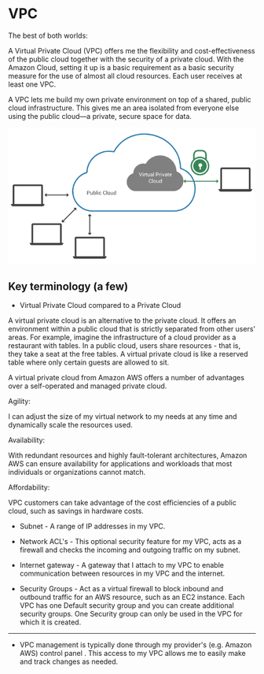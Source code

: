 # VPC

The best of both worlds: 

A Virtual Private Cloud (VPC) offers me the flexibility and cost-effectiveness of the public cloud together with the security of a private cloud. With the Amazon Cloud, setting it up is a basic requirement as a basic security measure for the use of almost all cloud resources. Each user receives at least one VPC.

A VPC lets me build my own private environment on top of a shared, public cloud infrastructure. This gives me an area isolated from everyone else using the public cloud—a private, secure space for data.

![VPC](../00_includes/AWS-10%20VPC/VPC-1.PNG)

## Key terminology (a few)

- Virtual Private Cloud compared to a Private Cloud

A virtual private cloud is an alternative to the private cloud. It offers an environment within a public cloud that is strictly separated from other users' areas. For example, imagine the infrastructure of a cloud provider as a restaurant with tables. In a public cloud, users share resources - that is, they take a seat at the free tables. A virtual private cloud is like a reserved table where only certain guests are allowed to sit.

A virtual private cloud from Amazon AWS offers a number of advantages over a self-operated and managed private cloud.

Agility: 

I can adjust the size of my virtual network to my needs at any time and dynamically scale the resources used.

Availability: 

With redundant resources and highly fault-tolerant architectures, Amazon AWS can ensure availability for applications and workloads that most individuals or organizations cannot match.

Affordability: 

VPC customers can take advantage of the cost efficiencies of a public cloud, such as savings in hardware costs.

- Subnet - A range of IP addresses in my VPC.

- Network ACL's - This optional security feature for my VPC, acts as a firewall and
checks the incoming and outgoing traffic on my subnet.

- Internet gateway - A gateway that I attach to my VPC to enable communication between
resources in my VPC and the internet.

- Security Groups - Act as a virtual firewall to block inbound and outbound traffic
for an AWS resource, such as an EC2 instance. Each VPC has one
Default security group and you can create additional security groups. One
Security group can only be used in the VPC for which it is created.
---

 - VPC management is typically done through my provider's (e.g. Amazon AWS) control panel . This access to my VPC allows me to easily make and track changes as needed.